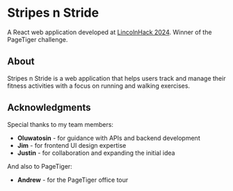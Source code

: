 # Stripes n Stride

A React web application developed at [LincolnHack 2024](https://2024.lincolnhack.org/). Winner of the PageTiger challenge.

## About

Stripes n Stride is a web application that helps users track and manage their fitness activities with a focus on running and walking exercises.

## Acknowledgments

Special thanks to my team members:
- **Oluwatosin** - for guidance with APIs and backend development
- **Jim** - for frontend UI design expertise  
- **Justin** - for collaboration and expanding the initial idea

And also to PageTiger:
- **Andrew** - for the PageTiger office tour
